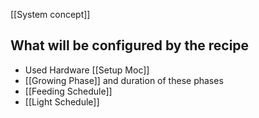 [[System concept]]

## What will be configured by the recipe
- Used Hardware [[Setup Moc]]
- [[Growing Phase]] and duration of these phases
- [[Feeding Schedule]]
- [[Light Schedule]]
